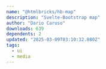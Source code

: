 ```yaml
---
name: "@htmlbricks/hb-map"
description: "Svelte-Bootstrap map"
author: "Dario Caruso"
downloads: 639
dependents: 2
updated: "2025-03-09T03:10:32.080Z"
tags: 
  - ui
  - media
---
```

